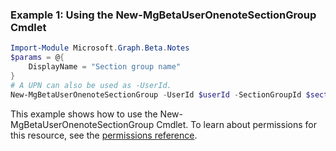 ### Example 1: Using the New-MgBetaUserOnenoteSectionGroup Cmdlet
```powershell
Import-Module Microsoft.Graph.Beta.Notes
$params = @{
	DisplayName = "Section group name"
}
# A UPN can also be used as -UserId.
New-MgBetaUserOnenoteSectionGroup -UserId $userId -SectionGroupId $sectionGroupId -BodyParameter $params
```
This example shows how to use the New-MgBetaUserOnenoteSectionGroup Cmdlet.
To learn about permissions for this resource, see the [permissions reference](/graph/permissions-reference).

